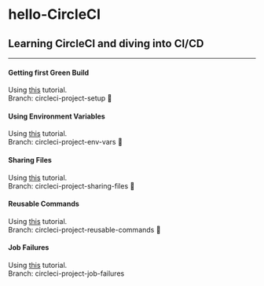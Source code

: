 # hello-CircleCI

## Learning CircleCI and diving into CI/CD

---

#### Getting first Green Build

Using [this](https://circleci.com/docs/2.0/getting-started/) tutorial.\
Branch: circleci-project-setup 🤙

#### Using Environment Variables

Using [this](https://circleci.com/docs/2.0/env-vars/#setting-an-environment-variable-in-a-project) tutorial.\
Branch: circleci-project-env-vars 🤙

#### Sharing Files

Using [this](https://circleci.com/docs/2.0/configuration-reference/#persisttoworkspace) tutorial.\
Branch: circleci-project-sharing-files 🤙

#### Reusable Commands

Using [this](https://circleci.com/docs/2.0/configuration-reference/#commands-requires-version-21) tutorial.\
Branch: circleci-project-reusable-commands 🤙

#### Job Failures

Using [this](https://circleci.com/docs/2.0/configuration-reference/#example) tutorial.\
Branch: circleci-project-job-failures